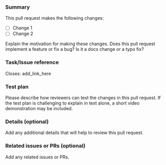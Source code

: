 ### Summary

This pull request makes the following changes:

- [ ] Change 1
- [ ] Change 2

Explain the motivation for making these changes. Does this pull request implement a feature or fix a bug? Is it a docs change or a typo fix?

### Task/Issue reference

Closes: add_link_here

### Test plan

Please describe how reviewers can test the changes in this pull request. If the test plan is challenging to explain in text alone, a short video demonstration may be included.

### Details (optional)

Add any additional details that will help to review this pull request.

### Related issues or PRs (optional)

Add any related issues or PRs.
